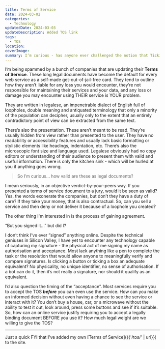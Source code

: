 ```yaml
---
title: Terms of Service
date: 2024-03-02
categories:
  - Technology
updatedDate: 2024-03-03
updateDescription: Added TOS link
tags:
  - TOS
location: 
coverImage: 
summary: I’m curious - has anyone ever challenged the notion that Ticking a Box or pressing Accept has the same validity as a signature?
---
```

I’m being spammed by a bunch of companies that are updating their **Terms of Service**. These long legal documents have become the default for every web service as a self-made get-out-of-jail-free card. They tend to outline how they aren’t liable for any loss you would encounter, they’re not responsible for maintaining their services and your data, and any loss or damage you may encounter using THEIR service is YOUR problem. 

They are written in legalese, an impenetrable dialect of English full of loopholes, double meaning and antiquated terminology that only a minority of the population can decipher, usually only to the extent that an entirely contradictory point of view can be extracted from the same text. 

There’s also the presentation. These aren’t meant to be read. They’re usually hidden from view rather than presented to the user. They have no readability or accessibility features and usually lack basic formatting or stylistic elements like headings, indentation, etc. There’s also the microscopic font size and language used. Legalese obviously had no copy editors or understanding of their audience to present them with valid and useful information. There is only the kitchen sink - which will be hurled at you if anything goes wrong. 

> So I’m curious… how valid are these as legal documents? 

I mean seriously, in an objective verdict-by-your-peers way. If you presented a terms of service document to a jury, would it be seen as valid? Yes, the words exonerate the companies, but don’t they have a duty of care? If they take your money, that is also contractual. So, can you sell a service and then deny or not deliver it because of a loophole you created?

The other thing I'm interested in is the process of gaining agreement. 

“But you signed it…” but did I? 

I don’t think I’ve ever “signed” anything online. Despite the technical geniuses in Silicon Valley, I have yet to encounter any technology capable of capturing my signature - the physical act of me signing my name as authorisation and acceptance. Most lack anything like a pen to complete the task or the resolution that would allow anyone to meaningfully verify and compare signatures. Is clicking a button or ticking a box an adequate equivalent? No physicality, no unique identifier, no sense of authorisation. If a bot can do it, then it’s not really a signature, nor should it qualify as an equivalent. 

I’d also question the timing of the “acceptance”. Most services require you to accept the TOS ***before*** you can even use the service. How can you make an informed decision without even having a chance to see the service or interact with it? You don’t buy a house, car, or a microwave without the ability to test it out, look around, press some buttons and see if it’s suitable. So, how can an online service justify requiring you to accept a legally binding document BEFORE you use it? How much legal weight are we willing to give the TOS?

---

Just a quick FYI that I've added my own [Terms of Service]({{'/tos/' | url}}) to the site. 

